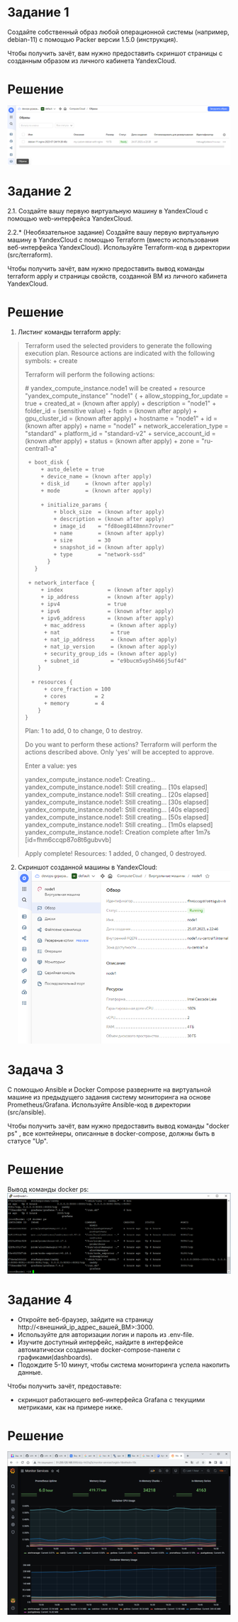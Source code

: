 # Задание 1

Создайте собственный образ любой операционной системы (например, debian-11) с помощью Packer версии 1.5.0 (инструкция).

Чтобы получить зачёт, вам нужно предоставить скриншот страницы с созданным образом из личного кабинета YandexCloud.

# Решение

<img src='./01/01-1.png'/>

# Задание 2

2.1. Создайте вашу первую виртуальную машину в YandexCloud с помощью web-интерфейса YandexCloud.

2.2.* (Необязательное задание)
Создайте вашу первую виртуальную машину в YandexCloud с помощью Terraform (вместо использования веб-интерфейса YandexCloud). Используйте Terraform-код в директории (src/terraform).

Чтобы получить зачёт, вам нужно предоставить вывод команды terraform apply и страницы свойств, созданной ВМ из личного кабинета YandexCloud.

# Решение 

1. Листинг команды terraform apply:
> Terraform used the selected providers to generate the following execution plan. Resource actions are indicated with the following symbols:
>  \+ create
> 
> Terraform will perform the following actions:
> 
>  \# yandex_compute_instance.node1 will be created
>  \+ resource "yandex_compute_instance" "node1" {
>      + allow_stopping_for_update = true
>      + created_at                = (known after apply)
>      + description               = "node1"
>      + folder_id                 = (sensitive value)
>      + fqdn                      = (known after apply)
>      + gpu_cluster_id            = (known after apply)
>      + hostname                  = "node1"
>      + id                        = (known after apply)
>      + name                      = "node1"
>      + network_acceleration_type = "standard"
>      + platform_id               = "standard-v2"
>      + service_account_id        = (known after apply)
>      + status                    = (known after apply)
>      + zone                      = "ru-central1-a"
>
>      + boot_disk {
>          + auto_delete = true
>          + device_name = (known after apply)
>          + disk_id     = (known after apply)
>          + mode        = (known after apply)
>
>          + initialize_params {
>              + block_size  = (known after apply)
>              + description = (known after apply)
>              + image_id    = "fd8oeg8148mnn7rovner"
>              + name        = (known after apply)
>              + size        = 30
>              + snapshot_id = (known after apply)
>              + type        = "network-ssd"
>            }
>        }
>
>      + network_interface {
>          + index              = (known after apply)
>          + ip_address         = (known after apply)
>          + ipv4               = true
>          + ipv6               = (known after apply)
>          + ipv6_address       = (known after apply)
>           + mac_address        = (known after apply)
>           + nat                = true
>           + nat_ip_address     = (known after apply)
>           + nat_ip_version     = (known after apply)
>           + security_group_ids = (known after apply)
>           + subnet_id          = "e9bucm5vp5h466j5uf4d"
>         }
> 
>       + resources {
>           + core_fraction = 100
>           + cores         = 2
>           + memory        = 4
>         }
>     }
> 
> Plan: 1 to add, 0 to change, 0 to destroy.
> 
> Do you want to perform these actions?
>   Terraform will perform the actions described above.
>   Only 'yes' will be accepted to approve.
> 
>   Enter a value: yes
> 
> yandex_compute_instance.node1: Creating...
> yandex_compute_instance.node1: Still creating... [10s elapsed]
> yandex_compute_instance.node1: Still creating... [20s elapsed]
> yandex_compute_instance.node1: Still creating... [30s elapsed]
> yandex_compute_instance.node1: Still creating... [40s elapsed]
> yandex_compute_instance.node1: Still creating... [50s elapsed]
> yandex_compute_instance.node1: Still creating... [1m0s elapsed]
> yandex_compute_instance.node1: Creation complete after 1m7s [id=fhm6ccqp87o8t6gubvvb]
> 
> Apply complete! Resources: 1 added, 0 changed, 0 destroyed.

2. Скриншот созданной машины в YandexCloud:
   <img src='/02/02-1.png'/> 


# Задача 3

С помощью Ansible и Docker Compose разверните на виртуальной машине из предыдущего задания систему мониторинга на основе Prometheus/Grafana. Используйте Ansible-код в директории (src/ansible).

Чтобы получить зачёт, вам нужно предоставить вывод команды "docker ps" , все контейнеры, описанные в docker-compose, должны быть в статусе "Up".

# Решение

Вывод команды docker ps:
<img src="./03/Yandex VM docker containers.png" > 

# Задание 4

- Откройте веб-браузер, зайдите на страницу http://<внешний_ip_адрес_вашей_ВМ>:3000.
- Используйте для авторизации логин и пароль из .env-file.
- Изучите доступный интерфейс, найдите в интерфейсе автоматически созданные docker-compose-панели с графиками(dashboards).
- Подождите 5-10 минут, чтобы система мониторинга успела накопить данные.

Чтобы получить зачёт, предоставьте:

- скриншот работающего веб-интерфейса Grafana с текущими метриками, как на примере ниже.

# Решение 

<img src="./04/Yandex cloud Test VM grafana.png" > 
